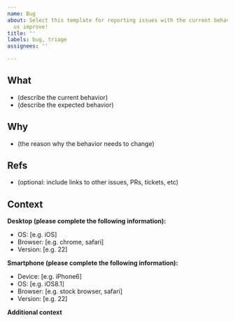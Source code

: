 ```yaml
---
name: Bug
about: Select this template for reporting issues with the current behaviour and help
  us improve!
title: ''
labels: bug, triage
assignees: ''

---
```


## What

- (describe the current behavior)
- (describe the expected behavior)

## Why

- (the reason why the behavior needs to change)

## Refs

- (optional: include links to other issues, PRs, tickets, etc)

## Context

**Desktop (please complete the following information):**

- OS: [e.g. iOS]
- Browser: [e.g. chrome, safari]
- Version: [e.g. 22]

**Smartphone (please complete the following information):**

- Device: [e.g. iPhone6]
- OS: [e.g. iOS8.1]
- Browser: [e.g. stock browser, safari]
- Version: [e.g. 22]

**Additional context**

<!-- Add any other context about the problem here. -->
